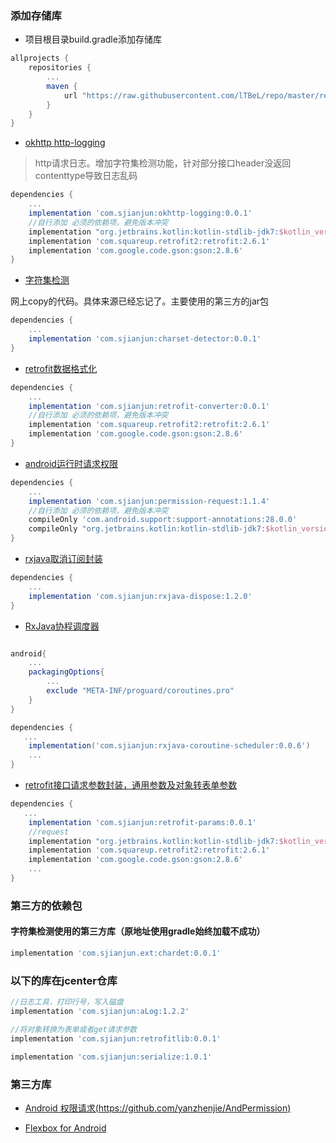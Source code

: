 ### 添加存储库
- 项目根目录build.gradle添加存储库
```groovy
allprojects {
    repositories {
        ...
        maven {
            url "https://raw.githubusercontent.com/lTBeL/repo/master/repository"
        }
    }
}
```
- [okhttp http-logging](https://github.com/lTBeL/okhttp-logging)
>http请求日志。增加字符集检测功能，针对部分接口header没返回contenttype导致日志乱码
```groovy
dependencies {
    ...
    implementation 'com.sjianjun:okhttp-logging:0.0.1'
    //自行添加 必须的依赖项，避免版本冲突 
    implementation "org.jetbrains.kotlin:kotlin-stdlib-jdk7:$kotlin_version"
    implementation 'com.squareup.retrofit2:retrofit:2.6.1'
    implementation 'com.google.code.gson:gson:2.8.6'
}
```
- [字符集检测](https://github.com/lTBeL/okhttp-logging)

网上copy的代码。具体来源已经忘记了。主要使用的第三方的jar包
```groovy
dependencies {
    ...
    implementation 'com.sjianjun:charset-detector:0.0.1'
}
```
- [retrofit数据格式化](https://github.com/lTBeL/okhttp-logging)
```groovy
dependencies {
    ...
    implementation 'com.sjianjun:retrofit-converter:0.0.1'
    //自行添加 必须的依赖项，避免版本冲突 
    implementation 'com.squareup.retrofit2:retrofit:2.6.1'
    implementation 'com.google.code.gson:gson:2.8.6'
}
```

- [android运行时请求权限](https://github.com/lTBeL/RTPermission)
```groovy
dependencies {
    ...
    implementation 'com.sjianjun:permission-request:1.1.4'
    //自行添加 必须的依赖项，避免版本冲突 
    compileOnly 'com.android.support:support-annotations:28.0.0'
    compileOnly "org.jetbrains.kotlin:kotlin-stdlib-jdk7:$kotlin_version"
}
```

- [rxjava取消订阅封装](https://github.com/lTBeL/rxjavautils)

```groovy
dependencies {
    ...
    implementation 'com.sjianjun:rxjava-dispose:1.2.0'
}
```

- [RxJava协程调度器](https://github.com/lTBeL/RxJavaCoroutineScheduler)

```groovy

android{
    ...
    packagingOptions{
        ...
        exclude "META-INF/proguard/coroutines.pro"
    }
}

dependencies {
   ...
    implementation('com.sjianjun:rxjava-coroutine-scheduler:0.0.6')
    ...
}
```
- [retrofit接口请求参数封装，通用参数及对象转表单参数](https://github.com/lTBeL/retrofit-obj)

```groovy
dependencies {
   ...
    implementation 'com.sjianjun:retrofit-params:0.0.1'
    //request
    implementation "org.jetbrains.kotlin:kotlin-stdlib-jdk7:$kotlin_version"
    implementation 'com.squareup.retrofit2:retrofit:2.6.1'
    implementation 'com.google.code.gson:gson:2.8.6'
    ...
}
```

### 第三方的依赖包
#### 字符集检测使用的第三方库（原地址使用gradle始终加载不成功）
```groovy
implementation 'com.sjianjun.ext:chardet:0.0.1'
```

### 以下的库在jcenter仓库
```groovy
//日志工具，打印行号，写入磁盘
implementation 'com.sjianjun:aLog:1.2.2'

//将对象转换为表单或者get请求参数
implementation 'com.sjianjun:retrofitlib:0.0.1'

implementation 'com.sjianjun:serialize:1.0.1'
```
### 第三方库
- [Android 权限请求(https://github.com/yanzhenjie/AndPermission)](https://github.com/yanzhenjie/AndPermission)

- [Flexbox for Android](https://github.com/google/flexbox-layout)
